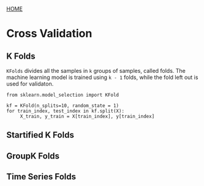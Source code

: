 [HOME](https://debanga.github.com/depurr)

# Cross Validation

## K Folds

```KFolds``` divides all the samples in ```k``` groups of samples, called folds. The machine learning model is trained using ```k - 1``` folds, while the fold left out is used for validaton.

```
from sklearn.model_selection import KFold

kf = KFold(n_splits=10, random_state = 1)
for train_index, test_index in kf.split(X):
     X_train, y_train = X[train_index], y[train_index]
```

## Startified K Folds

## GroupK Folds

## Time Series Folds
